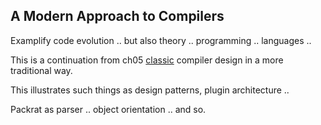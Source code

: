 
## A Modern Approach to Compilers

Examplify code evolution .. but also theory .. programming .. languages ..

This is a continuation from ch05 [classic](./../../ch05/classic/) compiler design
in a more traditional way.

This illustrates such things as design patterns, plugin architecture ..

Packrat as parser .. object orientation .. and so.
